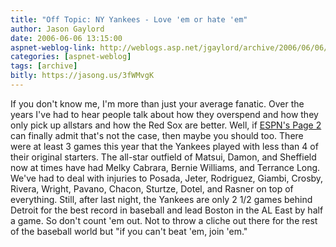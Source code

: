 ```yaml
---
title: "Off Topic: NY Yankees - Love 'em or hate 'em"
author: Jason Gaylord
date: 2006-06-06 13:15:00
aspnet-weblog-link: http://weblogs.asp.net/jgaylord/archive/2006/06/06/Offtopic_3A00_-NY-Yankees-_2D00_-Love-_2700_em-or-hate-_2700_em.aspx
categories: [aspnet-weblog]
tags: [archive]
bitly: https://jasong.us/3fWMvgK
---
```


If you don't know me, I'm more than just your average fanatic. Over the years I've had to hear people talk about how they overspend and how they only pick up allstars and how the Red Sox are better. Well, if [ESPN's Page 2](http://sports.espn.go.com/espn/page2/story?page=schoenfield/060606) can finally admit that's not the case, then maybe you should too. There were at least 3 games this year that the Yankees played with less than 4 of their original starters. The all-star outfield of Matsui, Damon, and Sheffield now at times have had Melky Cabrara, Bernie Williams, and Terrance Long. We've had to deal with injuries to Posada, Jeter, Rodriguez, Giambi, Crosby, Rivera, Wright, Pavano, Chacon, Sturtze, Dotel, and Rasner on top of everything. Still, after last night, the Yankees are only 2 1/2 games behind Detroit for the best record in baseball and lead Boston in the AL East by half a game. So don't count 'em out. Not to throw a cliche out there for the rest of the baseball world but "if you can't beat 'em, join 'em."